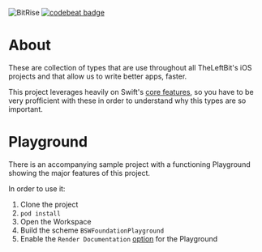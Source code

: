  
![BitRise](https://www.bitrise.io/app/f9cf8e733b7b6fc4/status.svg?token=4zvKyGYwdE3lBsKhXhAtpA&branch=master)
[![codebeat badge](https://codebeat.co/badges/31f28ef0-7271-46ef-8ec0-ec7a2011b5f0)](https://codebeat.co/projects/github-com-blurredsoftware-bswfoundation)


# About

 These are collection of types that are use throughout all TheLeftBit's iOS projects and that allow us to write better apps, faster.
 
 This project leverages heavily on Swift's [core features](https://swift.org/about/), so you have to be very profficient with these in order to understand why this types are so important.
 
# Playground

There is an accompanying sample project with a functioning Playground showing the major features of this project. 

In order to use it: 

1. Clone the project
2. `pod install`
3. Open the Workspace
4. Build the scheme `BSWFoundationPlayground`
5. Enable the `Render Documentation` [option](https://camo.githubusercontent.com/9a1c0182ade7e293fa2c2221a15c430309eea4bf/687474703a2f2f692e696d6775722e636f6d2f697337633979532e706e67) for the Playground

